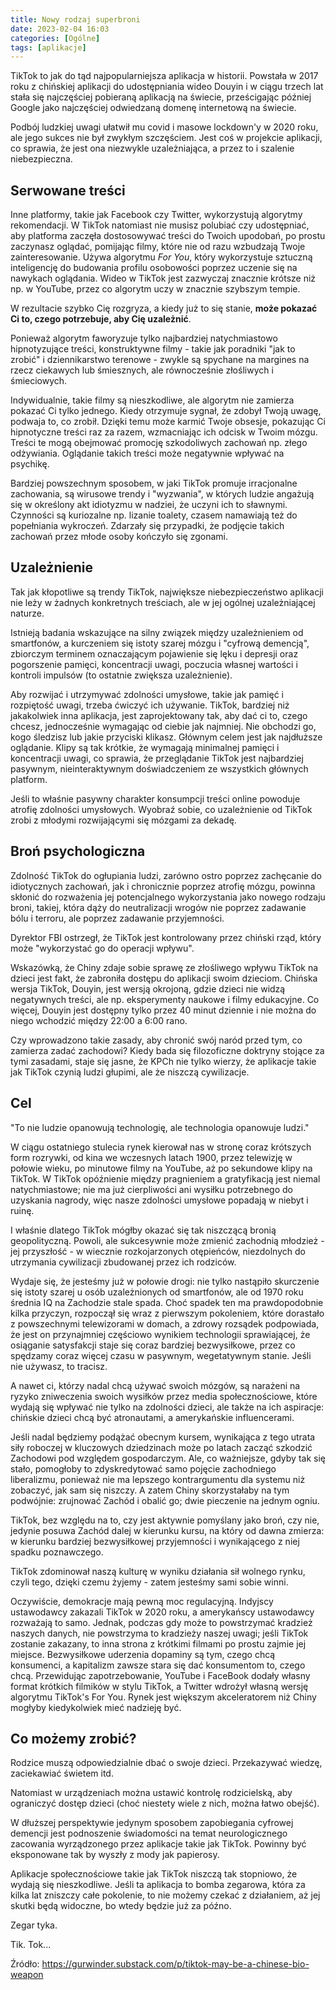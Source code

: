 ```yaml
---
title: Nowy rodzaj superbroni
date: 2023-02-04 16:03
categories: [Ogólne]
tags: [aplikacje]
---
```


TikTok to jak do tąd najpopularniejsza aplikacja w historii. Powstała w 2017 roku z chińskiej aplikacji do udostępniania wideo Douyin i w ciągu trzech lat stała się najczęściej pobieraną aplikacją na świecie, prześcigając później Google jako najczęściej odwiedzaną domenę internetową na świecie.

Podbój ludzkiej uwagi ułatwił mu covid i masowe lockdown'y w 2020 roku, ale jego sukces nie był zwykłym szczęściem. Jest coś w projekcie aplikacji, co sprawia, że jest ona niezwykle uzależniająca, a przez to i szalenie niebezpieczna.

## Serwowane treści

Inne platformy, takie jak Facebook czy Twitter, wykorzystują algorytmy rekomendacji. W TikTok natomiast nie musisz polubiać czy udostępniać, aby platforma zaczęła dostosowywać treści do Twoich upodobań, po prostu zaczynasz oglądać, pomijając filmy, które nie od razu wzbudzają Twoje zainteresowanie. Używa algorytmu _For You_, który wykorzystuje sztuczną inteligencję do budowania profilu osobowości poprzez uczenie się na nawykach oglądania. Wideo w TikTok jest zazwyczaj znacznie krótsze niż np. w YouTube, przez co algorytm uczy w znacznie szybszym tempie.

W rezultacie szybko Cię rozgryza, a kiedy już to się stanie, **może pokazać Ci to, czego potrzebuje, aby Cię uzależnić**.

Ponieważ algorytm faworyzuje tylko najbardziej natychmiastowo hipnotyzujące treści, konstruktywne filmy - takie jak poradniki "jak to zrobić" i dziennikarstwo terenowe - zwykle są spychane na margines na rzecz ciekawych lub śmiesznych, ale równocześnie złośliwych i śmieciowych.

Indywidualnie, takie filmy są nieszkodliwe, ale algorytm nie zamierza pokazać Ci tylko jednego. Kiedy otrzymuje sygnał, że zdobył Twoją uwagę, podwaja to, co zrobił. Dzięki temu może karmić Twoje obsesje, pokazując Ci hipnotyczne treści raz za razem, wzmacniając ich odcisk w Twoim mózgu. Treści te mogą obejmować promocję szkodoliwych zachowań np. złego odżywiania. Oglądanie takich treści może negatywnie wpływać na psychikę.

Bardziej powszechnym sposobem, w jaki TikTok promuje irracjonalne zachowania, są wirusowe trendy i "wyzwania", w których ludzie angażują się w określony akt idiotyzmu w nadziei, że uczyni ich to sławnymi. Czynności są kuriozalne np. lizanie toalety, czasem namawiają też do popełniania wykroczeń. Zdarzały się przypadki, że podjęcie takich zachowań przez młode osoby kończyło się zgonami.

## Uzależnienie

Tak jak kłopotliwe są trendy TikTok, największe niebezpieczeństwo aplikacji nie leży w żadnych konkretnych treściach, ale w jej ogólnej uzależniającej naturze.

Istnieją badania wskazujące na silny związek między uzależnieniem od smartfonów, a kurczeniem się istoty szarej mózgu i "cyfrową demencją", zbiorczym terminem oznaczającym pojawienie się lęku i depresji oraz pogorszenie pamięci, koncentracji uwagi, poczucia własnej wartości i kontroli impulsów (to ostatnie zwiększa uzależnienie).

Aby rozwijać i utrzymywać zdolności umysłowe, takie jak pamięć i rozpiętość uwagi, trzeba ćwiczyć ich używanie. TikTok, bardziej niż jakakolwiek inna aplikacja, jest zaprojektowany tak, aby dać ci to, czego chcesz, jednocześnie wymagając od ciebie jak najmniej. Nie obchodzi go, kogo śledzisz lub jakie przyciski klikasz. Głównym celem jest jak najdłuższe oglądanie. Klipy są tak krótkie, że wymagają minimalnej pamięci i koncentracji uwagi, co sprawia, że przeglądanie TikTok jest najbardziej pasywnym, nieinteraktywnym doświadczeniem ze wszystkich głównych platform.

Jeśli to właśnie pasywny charakter konsumpcji treści online powoduje atrofię zdolności umysłowych. Wyobraź sobie, co uzależnienie od TikTok zrobi z młodymi rozwijającymi się mózgami za dekadę.

## Broń psychologiczna

Zdolność TikTok do ogłupiania ludzi, zarówno ostro poprzez zachęcanie do idiotycznych zachowań, jak i chronicznie poprzez atrofię mózgu, powinna skłonić do rozważenia jej potencjalnego wykorzystania jako nowego rodzaju broni, takiej, która dąży do neutralizacji wrogów nie poprzez zadawanie bólu i terroru, ale poprzez zadawanie przyjemności.

Dyrektor FBI ostrzegł, że TikTok jest kontrolowany przez chiński rząd, który może "wykorzystać go do operacji wpływu".

Wskazówką, że Chiny zdaje sobie sprawę ze złośliwego wpływu TikTok na dzieci jest fakt, że zabroniła dostępu do aplikacji swoim dzieciom. Chińska wersja TikTok, Douyin, jest wersją okrojoną, gdzie dzieci nie widzą negatywnych treści, ale np. eksperymenty naukowe i filmy edukacyjne. Co więcej, Douyin jest dostępny tylko przez 40 minut dziennie i nie można do niego wchodzić między 22:00 a 6:00 rano.

Czy wprowadzono takie zasady, aby chronić swój naród przed tym, co zamierza zadać zachodowi? Kiedy bada się filozoficzne doktryny stojące za tymi zasadami, staje się jasne, że KPCh nie tylko wierzy, że aplikacje takie jak TikTok czynią ludzi głupimi, ale że niszczą cywilizacje.

## Cel

"To nie ludzie opanowują technologię, ale technologia opanowuje ludzi."

W ciągu ostatniego stulecia rynek kierował nas w stronę coraz krótszych form rozrywki, od kina we wczesnych latach 1900, przez telewizję w połowie wieku, po minutowe filmy na YouTube, aż po sekundowe klipy na TikTok. W TikTok opóźnienie między pragnieniem a gratyfikacją jest niemal natychmiastowe; nie ma już cierpliwości ani wysiłku potrzebnego do uzyskania nagrody, więc nasze zdolności umysłowe popadają w niebyt i ruinę.

I właśnie dlatego TikTok mógłby okazać się tak niszczącą bronią geopolityczną. Powoli, ale sukcesywnie może zmienić zachodnią młodzież - jej przyszłość - w wiecznie rozkojarzonych otępieńców, niezdolnych do utrzymania cywilizacji zbudowanej przez ich rodziców.

Wydaje się, że jesteśmy już w połowie drogi: nie tylko nastąpiło skurczenie się istoty szarej u osób uzależnionych od smartfonów, ale od 1970 roku średnia IQ na Zachodzie stale spada. Choć spadek ten ma prawdopodobnie kilka przyczyn, rozpoczął się wraz z pierwszym pokoleniem, które dorastało z powszechnymi telewizorami w domach, a zdrowy rozsądek podpowiada, że jest on przynajmniej częściowo wynikiem technologii sprawiającej, że osiąganie satysfakcji staje się coraz bardziej bezwysiłkowe, przez co spędzamy coraz więcej czasu w pasywnym, wegetatywnym stanie. Jeśli nie używasz, to tracisz.

A nawet ci, którzy nadal chcą używać swoich mózgów, są narażeni na ryzyko zniweczenia swoich wysiłków przez media społecznościowe, które wydają się wpływać nie tylko na zdolności dzieci, ale także na ich aspiracje: chińskie dzieci chcą być atronautami, a amerykańskie influencerami.

Jeśli nadal będziemy podążać obecnym kursem, wynikająca z tego utrata siły roboczej w kluczowych dziedzinach może po latach zacząć szkodzić Zachodowi pod względem gospodarczym. Ale, co ważniejsze, gdyby tak się stało, pomogłoby to zdyskredytować samo pojęcie zachodniego liberalizmu, ponieważ nie ma lepszego kontrargumentu dla systemu niż zobaczyć, jak sam się niszczy. A zatem Chiny skorzystałaby na tym podwójnie: zrujnować Zachód i obalić go; dwie pieczenie na jednym ogniu.

TikTok, bez względu na to, czy jest aktywnie pomyślany jako broń, czy nie, jedynie posuwa Zachód dalej w kierunku kursu, na który od dawna zmierza: w kierunku bardziej bezwysiłkowej przyjemności i wynikającego z niej spadku poznawczego.

TikTok zdominował naszą kulturę w wyniku działania sił wolnego rynku, czyli tego, dzięki czemu żyjemy - zatem jesteśmy sami sobie winni.

Oczywiście, demokracje mają pewną moc regulacyjną. Indyjscy ustawodawcy zakazali TikTok w 2020 roku, a amerykańscy ustawodawcy rozważają to samo. Jednak, podczas gdy może to powstrzymać kradzież naszych danych, nie powstrzyma to kradzieży naszej uwagi; jeśli TikTok zostanie zakazany, to inna strona z krótkimi filmami po prostu zajmie jej miejsce. Bezwysiłkowe uderzenia dopaminy są tym, czego chcą konsumenci, a kapitalizm zawsze stara się dać konsumentom to, czego chcą. Przewidując zapotrzebowanie, YouTube i FaceBook dodały własny format krótkich filmików w stylu TikTok, a Twitter wdrożył własną wersję algorytmu TikTok's For You. Rynek jest większym akceleratorem niż Chiny mogłyby kiedykolwiek mieć nadzieję być.

## Co możemy zrobić?

Rodzice muszą odpowiedzialnie dbać o swoje dzieci. Przekazywać wiedzę, zaciekawiać świetem itd.

Natomiast w urządzeniach można ustawić kontrolę rodzicielską, aby ograniczyć dostęp dzieci (choć niestety wiele z nich, można łatwo obejść).

W dłuższej perspektywie jedynym sposobem zapobiegania cyfrowej demencji jest podnoszenie świadomości na temat neurologicznego zacowania wyrządzonego przez aplikacje takie jak TikTok. Powinny być eksponowane tak by wyszły z mody jak papierosy.

Aplikacje społecznościowe takie jak TikTok niszczą tak stopniowo, że wydają się nieszkodliwe. Jeśli ta aplikacja to bomba zegarowa, która za kilka lat zniszczy całe pokolenie, to nie możemy czekać z działaniem, aż jej skutki będą widoczne, bo wtedy będzie już za późno.

Zegar tyka.

Tik. Tok...


Źródło: https://gurwinder.substack.com/p/tiktok-may-be-a-chinese-bio-weapon
